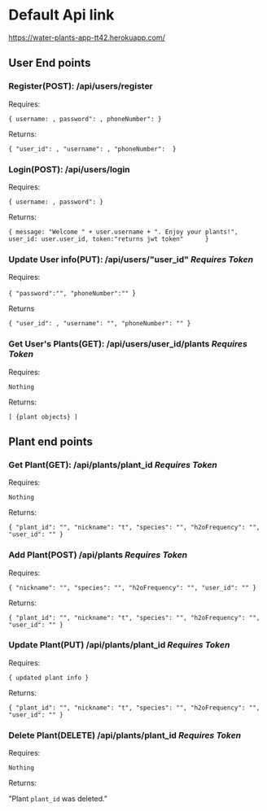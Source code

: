 # Default Api link 
https://water-plants-app-tt42.herokuapp.com/

## User End points



### Register(POST): /api/users/register
Requires:

`{
    username: ,
    password": ,
    phoneNumber":
}`

Returns:

`{
    "user_id": ,
    "username": ,
    "phoneNumber": 
}`

### Login(POST): /api/users/login
Requires:

`{
    username: ,
    password":
}`

Returns:

`{
 message: "Welcome " + user.username + ". Enjoy your plants!",
  user_id: user.user_id,
  token:"returns jwt token"     
}`

### Update User info(PUT): /api/users/"user_id" ***Requires Token***
Requires:

`{
    "password":"",
    "phoneNumber":""
`}

Returns

`{
    "user_id": ,
    "username": "",
    "phoneNumber": ""
}`

### Get User's Plants(GET): /api/users/user_id/plants ***Requires Token***
Requires:

`Nothing`

Returns:

`[
    {plant objects}
]`


## Plant end points 

### Get Plant(GET): /api/plants/plant_id ***Requires Token***
Requires:

`Nothing`

Returns:

`{
    "plant_id": "",
    "nickname": "t",
    "species": "",
    "h2oFrequency": "",
    "user_id": ""
}`

### Add Plant(POST) /api/plants ***Requires Token***
Requires:

`{
    "nickname": "",
    "species": "",
    "h2oFrequency": "",
    "user_id": ""
}`

Returns:

`{
    "plant_id": "",
    "nickname": "t",
    "species": "",
    "h2oFrequency": "",
    "user_id": ""
}`

### Update Plant(PUT) /api/plants/plant_id ***Requires Token***
Requires:

`{
    updated plant info
}`

Returns:

`{
    "plant_id": "",
    "nickname": "t",
    "species": "",
    "h2oFrequency": "",
    "user_id": ""
}`

### Delete Plant(DELETE) /api/plants/plant_id ***Requires Token***
Requires:

`Nothing`

Returns:

"Plant `plant_id` was deleted."


